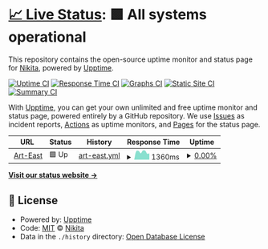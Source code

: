 # [📈 Live Status](https://Nikitastore.github.io/Upptime): <!--live status--> **🟩 All systems operational**

This repository contains the open-source uptime monitor and status page for [Nikita](https://Nikitastore.github.io/Upptime), powered by [Upptime](https://github.com/upptime/upptime).

[![Uptime CI](https://github.com/koj-co/upptime/workflows/Uptime%20CI/badge.svg)](https://github.com/koj-co/upptime/actions?query=workflow%3A%22Uptime+CI%22)
[![Response Time CI](https://github.com/koj-co/upptime/workflows/Response%20Time%20CI/badge.svg)](https://github.com/koj-co/upptime/actions?query=workflow%3A%22Response+Time+CI%22)
[![Graphs CI](https://github.com/koj-co/upptime/workflows/Graphs%20CI/badge.svg)](https://github.com/koj-co/upptime/actions?query=workflow%3A%22Graphs+CI%22)
[![Static Site CI](https://github.com/koj-co/upptime/workflows/Static%20Site%20CI/badge.svg)](https://github.com/koj-co/upptime/actions?query=workflow%3A%22Static+Site+CI%22)
[![Summary CI](https://github.com/koj-co/upptime/workflows/Summary%20CI/badge.svg)](https://github.com/koj-co/upptime/actions?query=workflow%3A%22Summary+CI%22)

With [Upptime](https://upptime.js.org), you can get your own unlimited and free uptime monitor and status page, powered entirely by a GitHub repository. We use [Issues](https://github.com/Nikitastore/Upptime/issues) as incident reports, [Actions](https://github.com/Nikitastore/Upptime/actions) as uptime monitors, and [Pages](https://Nikitastore.github.io/Upptime) for the status page.

<!--start: status pages-->
<!-- This summary is generated by Upptime (https://github.com/upptime/upptime) -->
<!-- Do not edit this manually, your changes will be overwritten -->
<!-- prettier-ignore -->
| URL | Status | History | Response Time | Uptime |
| --- | ------ | ------- | ------------- | ------ |
| <img alt="" src="https://favicons.githubusercontent.com/www.art-east.ru" height="13"> [Art-East](https://www.art-east.ru/) | 🟩 Up | [art-east.yml](https://github.com/Nikitastore/Upptime/commits/HEAD/history/art-east.yml) | <details><summary><img alt="Response time graph" src="./graphs/art-east/response-time-week.png" height="20"> 1360ms</summary><br><a href="https://Nikitastore.github.io/Upptime/history/art-east"><img alt="Response time 1353" src="https://img.shields.io/endpoint?url=https%3A%2F%2Fraw.githubusercontent.com%2FNikitastore%2FUpptime%2FHEAD%2Fapi%2Fart-east%2Fresponse-time.json"></a><br><a href="https://Nikitastore.github.io/Upptime/history/art-east"><img alt="24-hour response time 1107" src="https://img.shields.io/endpoint?url=https%3A%2F%2Fraw.githubusercontent.com%2FNikitastore%2FUpptime%2FHEAD%2Fapi%2Fart-east%2Fresponse-time-day.json"></a><br><a href="https://Nikitastore.github.io/Upptime/history/art-east"><img alt="7-day response time 1360" src="https://img.shields.io/endpoint?url=https%3A%2F%2Fraw.githubusercontent.com%2FNikitastore%2FUpptime%2FHEAD%2Fapi%2Fart-east%2Fresponse-time-week.json"></a><br><a href="https://Nikitastore.github.io/Upptime/history/art-east"><img alt="30-day response time 1389" src="https://img.shields.io/endpoint?url=https%3A%2F%2Fraw.githubusercontent.com%2FNikitastore%2FUpptime%2FHEAD%2Fapi%2Fart-east%2Fresponse-time-month.json"></a><br><a href="https://Nikitastore.github.io/Upptime/history/art-east"><img alt="1-year response time 1353" src="https://img.shields.io/endpoint?url=https%3A%2F%2Fraw.githubusercontent.com%2FNikitastore%2FUpptime%2FHEAD%2Fapi%2Fart-east%2Fresponse-time-year.json"></a></details> | <details><summary><a href="https://Nikitastore.github.io/Upptime/history/art-east">0.00%</a></summary><a href="https://Nikitastore.github.io/Upptime/history/art-east"><img alt="All-time uptime 0.00%" src="https://img.shields.io/endpoint?url=https%3A%2F%2Fraw.githubusercontent.com%2FNikitastore%2FUpptime%2FHEAD%2Fapi%2Fart-east%2Fuptime.json"></a><br><a href="https://Nikitastore.github.io/Upptime/history/art-east"><img alt="24-hour uptime 0.00%" src="https://img.shields.io/endpoint?url=https%3A%2F%2Fraw.githubusercontent.com%2FNikitastore%2FUpptime%2FHEAD%2Fapi%2Fart-east%2Fuptime-day.json"></a><br><a href="https://Nikitastore.github.io/Upptime/history/art-east"><img alt="7-day uptime 0.00%" src="https://img.shields.io/endpoint?url=https%3A%2F%2Fraw.githubusercontent.com%2FNikitastore%2FUpptime%2FHEAD%2Fapi%2Fart-east%2Fuptime-week.json"></a><br><a href="https://Nikitastore.github.io/Upptime/history/art-east"><img alt="30-day uptime 1.38%" src="https://img.shields.io/endpoint?url=https%3A%2F%2Fraw.githubusercontent.com%2FNikitastore%2FUpptime%2FHEAD%2Fapi%2Fart-east%2Fuptime-month.json"></a><br><a href="https://Nikitastore.github.io/Upptime/history/art-east"><img alt="1-year uptime 0.00%" src="https://img.shields.io/endpoint?url=https%3A%2F%2Fraw.githubusercontent.com%2FNikitastore%2FUpptime%2FHEAD%2Fapi%2Fart-east%2Fuptime-year.json"></a></details>

<!--end: status pages-->

[**Visit our status website →**](https://Nikitastore.github.io/Upptime)

## 📄 License

- Powered by: [Upptime](https://github.com/upptime/upptime)
- Code: [MIT](./LICENSE) © [Nikita](https://Nikitastore.github.io/Upptime)
- Data in the `./history` directory: [Open Database License](https://opendatacommons.org/licenses/odbl/1-0/)
